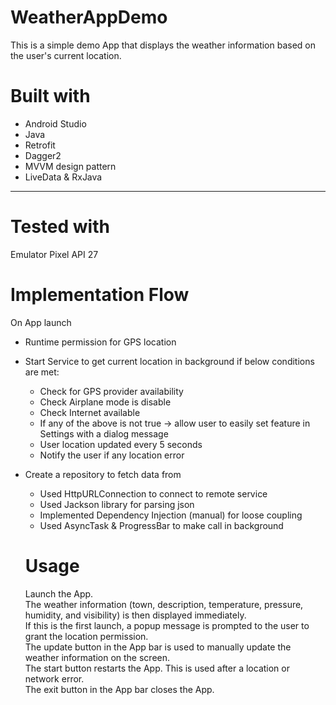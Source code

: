# WeatherAppDemo
This is a simple demo App that displays the weather information based on the user's current location.

# Built with
- Android Studio
- Java
- Retrofit
- Dagger2
- MVVM design pattern
- LiveData & RxJava
- ------

# Tested with
Emulator Pixel API 27

# Implementation Flow
On App launch
- Runtime permission for GPS location

- Start Service to get current location in background if below conditions are met:
  - Check for GPS provider availability
  - Check Airplane mode is disable
  - Check Internet available
  - If any of the above is not true -> allow user to easily set feature in Settings with a dialog message
  - User location updated every 5 seconds
  - Notify the user if any location error

- Create a repository to fetch data from
  - Used HttpURLConnection to connect to remote service
  - Used Jackson library for parsing json
  - Implemented Dependency Injection (manual) for loose coupling
  - Used AsyncTask & ProgressBar to make call in background 
  
  # Usage
  Launch the App.  
  The weather information (town, description, temperature, pressure, humidity, and visibility) is then displayed immediately.  
  If this is the first launch, a popup message is prompted to the user to grant the location permission.  
  The update button in the App bar is used to manually update the weather information on the screen.  
  The start button restarts the App. This is used after a location or network error.  
  The exit button in the App bar closes the App.  
 
